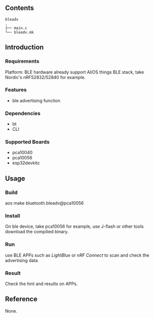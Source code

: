 ## Contents

```
bleadv
.
├── main.c
└── bleadv.mk
```

## Introduction

### Requirements

Platform: BLE hardware already support AliOS things BLE stack, take Nordic's nRF52832/52840 for example.

### Features

- ble advertising function

### Dependencies

- bt
- CLI

### Supported Boards

- pca10040
- pca10056
- esp32devkitc

## Usage

### Build

aos make bluetooth.bleadv@pca10056

### Install

On ble device, take pca10056 for example, use J-flash or other tools download the compilied binary.

### Run

use BLE APPs such as *LightBlue* or *nRF Connect* to scan and check the advertising data

### Result

Check the hint and results on APPs.

## Reference

None.
